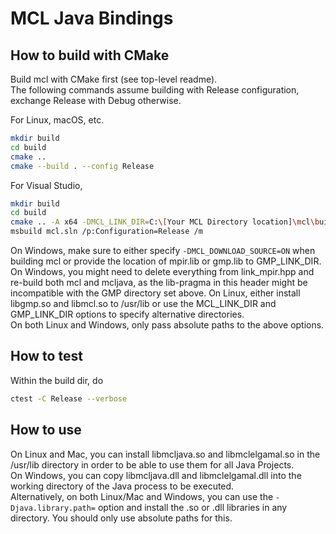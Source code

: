 # MCL Java Bindings

## How to build with CMake
Build mcl with CMake first (see top-level readme).  
The following commands assume building with Release configuration, exchange Release with Debug otherwise.

For Linux, macOS, etc.
```bash
mkdir build
cd build
cmake ..
cmake --build . --config Release
```
For Visual Studio,
```bash
mkdir build
cd build
cmake .. -A x64 -DMCL_LINK_DIR=C:\[Your MCL Directory location]\mcl\build\lib\Release\ -DGMP_LINK_DIR=C:\[Your MCL Directory location]\mcl\external\cybozulib_ext\lib\mt\14\ ..
msbuild mcl.sln /p:Configuration=Release /m
```
On Windows, make sure to either specify `-DMCL_DOWNLOAD_SOURCE=ON` when building mcl or provide the location of mpir.lib or gmp.lib to GMP_LINK_DIR.
On Windows, you might need to delete everything from link_mpir.hpp and re-build both mcl and mcljava, as the lib-pragma in this header might be incompatible with the GMP directory set above.
On Linux, either install libgmp.so and libmcl.so to /usr/lib or use the MCL_LINK_DIR and GMP_LINK_DIR options to specify alternative directories.  
On both Linux and Windows, only pass absolute paths to the above options.


## How to test
Within the build dir, do
```bash
ctest -C Release --verbose
```

## How to use

On Linux and Mac, you can install libmcljava.so and libmclelgamal.so in the /usr/lib directory in order to be able to use them for all Java Projects.  
On Windows, you can copy libmcljava.dll and libmclelgamal.dll into the working directory of the Java process to be executed.  
Alternatively, on both Linux/Mac and Windows, you can use the `-Djava.library.path=` option and install the .so or .dll libraries in any directory. You should only use absolute paths for this.